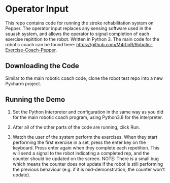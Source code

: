 # Operator Input
This repo contains code for running the stroke rehabilitation system on Pepper. The operator input replaces any sensing software used in the squash system, and allows the operator to signal completion of each exercise repitition to the robot. Written in Python 3. The main code for the robotic coach can be found here: https://github.com/M4rtinR/Robotic-Exercise-Coach-Pepper.

## Downloading the Code
Similar to the main robotic coach code, clone the robot test repo into a new Pycharm project. 

## Running the Demo
1. Set the Python Interpreter and configuration in the same way as you did for the main robotic coach program, using Python3.8 for the interpreter.

2. After all of the other parts of the code are running, click Run.

3. Watch the user of the system perform the exercises. When they start performing the first exercise in a set, press the enter key on the keyboard. Press enter again when they complete each repetition. This will send a signal to the robot indicating a completed rep, and the counter should be updated on the screen. NOTE: There is a small bug which means the counter does not update if the robot is still performing the previous behaviour (e.g. if it is mid-demonstration, the counter won't update).
